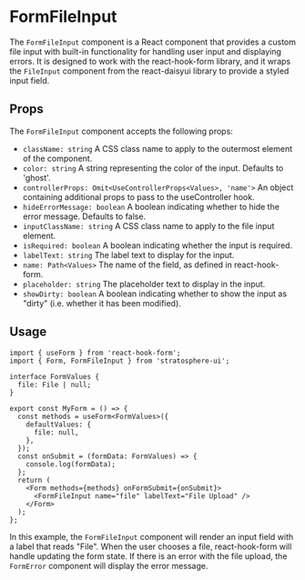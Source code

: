 # FormFileInput

The `FormFileInput` component is a React component that provides a custom file input with built-in functionality for handling user input and displaying errors. It is designed to work with the react-hook-form library, and it wraps the `FileInput` component from the react-daisyui library to provide a styled input field.

## Props

The `FormFileInput` component accepts the following props:

- `className: string`
  A CSS class name to apply to the outermost element of the component.
- `color: string`
  A string representing the color of the input. Defaults to 'ghost'.
- `controllerProps: Omit<UseControllerProps<Values>, 'name'>`
  An object containing additional props to pass to the useController hook.
- `hideErrorMessage: boolean`
  A boolean indicating whether to hide the error message. Defaults to false.
- `inputClassName: string`
  A CSS class name to apply to the file input element.
- `isRequired: boolean`
  A boolean indicating whether the input is required.
- `labelText: string`
  The label text to display for the input.
- `name: Path<Values>`
  The name of the field, as defined in react-hook-form.
- `placeholder: string`
  The placeholder text to display in the input.
- `showDirty: boolean`
  A boolean indicating whether to show the input as "dirty" (i.e. whether it has been modified).

## Usage

```tsx
import { useForm } from 'react-hook-form';
import { Form, FormFileInput } from 'stratosphere-ui';

interface FormValues {
  file: File | null;
}

export const MyForm = () => {
  const methods = useForm<FormValues>({
    defaultValues: {
      file: null,
    },
  });
  const onSubmit = (formData: FormValues) => {
    console.log(formData);
  };
  return (
    <Form methods={methods} onFormSubmit={onSubmit}>
      <FormFileInput name="file" labelText="File Upload" />
    </Form>
  );
};
```

In this example, the `FormFileInput` component will render an input field with a label that reads "File". When the user chooses a file, react-hook-form will handle updating the form state. If there is an error with the file upload, the `FormError` component will display the error message.

